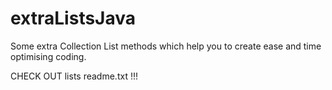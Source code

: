 # extraListsJava
Some extra Collection List methods which help you to create ease and time optimising coding.

CHECK OUT lists readme.txt !!!
